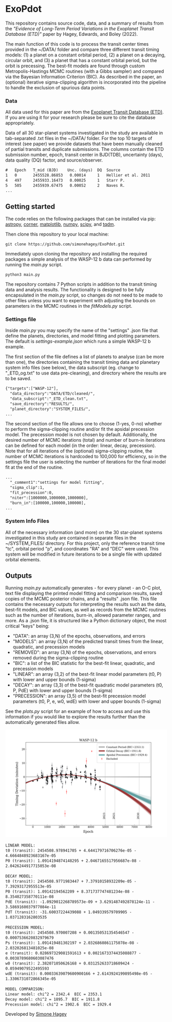 # ExoPdot

This repository contains source code, data, and a summary of results from the *"Evidence of Long-Term Period Variations in the 
Exoplanet Transit Database (ETD)"* paper by Hagey, Edwards, and Boley (2022).

The main function of this code is to process the transit center 
times provided in the ~/DATA/ folder and compare three different transit timing models: 
(1) a planet on a constant orbital period, (2) a planet on a decaying, circular orbit, and (3) a planet that has a constant 
orbital period, but the orbit is precessing. The best-fit models are found through custom Metropolis-Hastings MCMC routines 
(with a Gibbs sampler) and compared via the Bayesian Information Criterion (BIC). As described in the paper, 
an (optional) iterative sigma-clipping algorithm is incorporated into the pipeline to handle the exclusion of spurious data points. 

### Data

All data used for this paper are from the [Exoplanet Transit Database (ETD)](http://var2.astro.cz/ETD/index.php).
If you are using it for your research please be sure to cite the database appropriately.
 
Data of all 30 star-planet systems investigated in the study are available in tab-separated .txt files in the ~/DATA/ folder. 
For the top 10 targets of interest (see paper) we provide datasets that have been manually cleaned of partial 
transits and duplicate submissions. The columns contain the ETD submission number, epoch, transit center in BJD(TDB), 
uncertainty (days), data quality (DQ) factor, and source/observer.

```
#   Epoch   T_mid (BJD)    Unc. (days)  DQ  Source
1   0       2455528.86853   0.00014     1   Hellier et al. 2011
4   497     2455933.16473   0.00025     1   Starr P.
5   505     2455939.67475   0.00052     2   Naves R.
...
```

## Getting started

The code relies on the following packages that can be installed via pip: [astropy](https://github.com/astropy/astropy),
[corner](https://github.com/dfm/corner.py),
[matplotlib](https://github.com/matplotlib/matplotlib),
[numpy](https://github.com/numpy/numpy),
[scipy](https://github.com/scipy/scipy),
 and [tqdm](https://github.com/tqdm/tqdm).
 
Then clone this repository to your local machine:
```
git clone https://github.com/simonehagey/ExoPdot.git
```
Immediately upon cloning the repository and installing the required packages a simple analysis of the WASP-12 b data 
can performed by running the *main.py* script.
```
python3 main.py
```

The repository contains 7 Python scripts in addition to the transit timing data and analysis results. The functionality 
is designed to be fully encapsulated in the *main.py* script, so changes do not need to be made to other files unless 
you want to experiment with adjusting the bounds on parameters in the MCMC routines in the *fitModels.py* script.

### Settings file

Inside *main.py* you may specify the name of the "settings" .json file that define the planets, directories, and model 
fitting and plotting parameters. The default is *settings-example.json* which runs a simple WASP-12 b example. 

The first section of the file defines a list of planets to analyse (can be more than one), the directories containing the 
transit timing data and planetary system info files (see below), the data subscript (eg. change to "_ETD_og.txt" to use data pre-cleaning),
and directory where the results are to be saved. 
```
{"targets":["WASP-12"],
  "data_directory":"DATA/ETD/cleaned/",
  "data_subscript":"_ETD_clean.txt",
  "save_directory":"RESULTS/",
  "planet_directory":"SYSTEM_FILES/",
...
```
The second section of the file allows one to choose (1-yes, 0-no) whether to perform the sigma-clipping routine and/or fit the apsidal
precession model. The precession model is not chosen by default. Additionally, the desired number of 
MCMC iterations (total) and number of burn-in iterations can be defined for each model (in the order: linear, decay, precession). 
Note that for all iterations of the (optional) sigma-clipping routine, the number of MCMC iterations is hardcoded to 100,000
for efficiency, so in the settings file the user is selecting the number of iterations for the final model fit at the 
end of the routine.

```
...
  "_comment1":"settings for model fitting",
  "sigma_clip":1,
  "fit_precession":0,
  "niter":[1000000,1000000,1000000],
  "burn_in":[100000,100000,100000],
...
```

### System Info Files
All of the necessary information (and more) on the 30 star-planet systems investigated in this study are contained in separate
files in the ~/SYSTEM_FILES/ directory. For this project, only the reference transit time "tc", orbital period "p", and coordinates "RA"
and "DEC" were used. This system will be modified in future iterations to be a single file with updated orbital elements.

## Outputs

Running *main.py* automatically generates - for every planet - an O-C plot, text file displaying the printed 
model fitting and comparison results, saved copies of the MCMC posterior chains, and a "results" .json file. This
file contains the necessary outputs for interpreting the results such as the data, best-fit models, and BIC values, as
well as records from the MCMC routines such as the number of iterations, burn-in, allowed parameter ranges, and more. 
As a .json file, it is structured like a Python dictionary object, the most critical "keys" being:

* "DATA": an array (3,N) of the epochs, observations, and errors
* "MODELS": an array (3,N) of the predicted transit times from the linear, quadratic, and precession models
* "REMOVED": an array (3,N) of the epochs, observations, and errors removed during the sigma-clipping routine
* "BIC": a list of the BIC statistic for the best-fit linear, quadratic, and precession models
* "LINEAR": an array (3,2) of the best-fit linear model parameters (t0, P) with lower and upper bounds (1-sigma)
* "DECAY": an array (3,3) of the best-fit quadratic model parameters (t0, P, PdE) with lower and upper bounds (1-sigma)
* "PRECESSION": an array (3,5) of the best-fit precession model parameters (t0, P, e, w0, wdE) with lower and upper bounds (1-sigma)

See the *plots.py* script for an example of how to access and use this information if you would like to explore the results
further than the automatically generated files allow.

![Image](./RESULTS/ETD_paper/WASP-12/WASP-12_OCplot.png)

```
LINEAR MODEL:
t0 (transit): 2454508.978941705 + 4.644179716706276e-05 - 4.6664848923683167e-05
P0 (transit): 1.0914194874148295 + 2.0467165517956687e-08 - 2.0426244917715053e-08

DECAY MODEL:
t0 (transit): 2454508.9771983447 + 7.37910158932209e-05 - 7.39293172955513e-05
P0 (transit): 1.09142194562209 + 8.371737747481234e-08 - 8.354027358770111e-08
PdE (transit): -1.0929012268789573e-09 + 3.6291487492878124e-11 - 3.5869160037977084e-11
PdT (transit): -31.60037224439088 + 1.049339579709905 - 1.0371283162803535

PRECESSION MODEL:
t0 (transit): 2454508.970007208 + 0.001350531354546547 - 0.0007536620832979679
Ps (transit): 1.091419481302197 + 2.0326860861175078e-08 - 2.032026813481025e-08
e (transit): 0.028697329081591613 + 0.0021673374435088877 - 0.0038789680603087476
w0 (transit): 2.382071050626168 + 0.031252633718609424 - 0.05949079522495593
wdE (transit): 0.00033639079600900166 + 2.6143924199895498e-05 - 1.3306731072866345e-05

MODEL COMPARISON:
Linear model: chi^2 = 2342.4  BIC = 2353.1
Decay model: chi^2 = 1895.7  BIC = 1911.8
Precession model: chi^2 = 1902.6  BIC = 1929.4
```




Developed by [Simone Hagey](mailto:shagey@student.ubc.ca)
